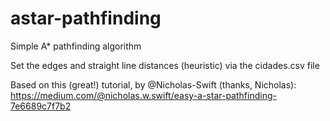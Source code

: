 # astar-pathfinding
Simple A* pathfinding algorithm

Set the edges and straight line distances (heuristic) via the cidades.csv file

Based on this (great!) tutorial, by @Nicholas-Swift (thanks, Nicholas):
https://medium.com/@nicholas.w.swift/easy-a-star-pathfinding-7e6689c7f7b2




